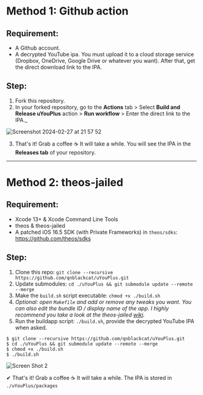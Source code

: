 # Method 1: Github action
## Requirement:
- A Github account.
- A decrypted YouTube ipa. You must upload it to a cloud storage service (Dropbox, OneDrive, Google Drive or whatever you want). After that, get the direct download link to the IPA.

## Step:
1. Fork this repository.
2. In your forked repository, go to the **Actions** tab > Select **Build and Release uYouPlus** action > **Run workflow** > Enter the direct link to the IPA._

![Screenshot 2024-02-27 at 21 57 52](https://github.com/qnblackcat/uYouPlus/assets/52943116/1688dd42-4ff0-44a5-b1f0-c21476246312)

3. That's it! Grab a coffee ☕️ It will take a while. You will see the IPA in the **Releases tab** of your repository.

***

# Method 2: theos-jailed
## Requirement:
- Xcode 13+ & Xcode Command Line Tools
- theos & theos-jailed
- A patched iOS 16.5 SDK (with Private Frameworks) in `theos/sdks`: https://github.com/theos/sdks

## Step:
1. Clone this repo: `git clone --recursive https://github.com/qnblackcat/uYouPlus.git`
2. Update submodules: `cd ./uYouPlus && git submodule update --remote --merge`
3. Make the `build.sh` script executable: `chmod +x ./build.sh`
4. _Optional: open `Makefile` and add or remove any tweaks you want. You can also edit the bundle ID / display name of the app. I highly recommend you take a look at the theos-jailed [wiki](https://github.com/kabiroberai/theos-jailed/wiki/Usage)._
5. Run the buildapp script: `./build.sh`, provide the decrypted YouTube IPA when asked.

```
$ git clone --recursive https://github.com/qnblackcat/uYouPlus.git
$ cd ./uYouPlus && git submodule update --remote --merge
$ chmod +x ./build.sh
$ ./build.sh
```
![Screen Shot 2](https://user-images.githubusercontent.com/52943116/168122339-cfa388cb-4956-48cc-a4d5-cfba22612bbf.png)

✔︎ That's it! Grab a coffee ☕️ It will take a while. The IPA is stored in `./uYouPlus/packages`